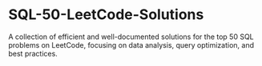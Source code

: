 # SQL-50-LeetCode-Solutions
A collection of efficient and well-documented solutions for the top 50 SQL problems on LeetCode, focusing on data analysis, query optimization, and best practices.
